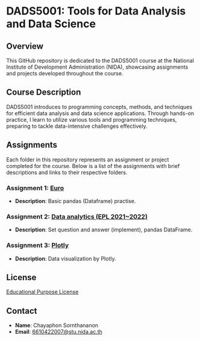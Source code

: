 # DADS5001: Tools for Data Analysis and Data Science

## Overview
This GitHub repository is dedicated to the DADS5001 course at the National Institute of Development Administration (NIDA), showcasing assignments and projects developed throughout the course.

## Course Description
DADS5001 introduces to programming concepts, methods, and techniques for efficient data analysis and data science applications. Through hands-on practice, I learn to utilize various tools and programming techniques, preparing to tackle data-intensive challenges effectively.

## Assignments
Each folder in this repository represents an assignment or project completed for the course. Below is a list of the assignments with brief descriptions and links to their respective folders.

### Assignment 1: [Euro]()
- **Description**: Basic pandas (Dataframe) practise.


### Assignment 2: [Data analytics (EPL 2021~2022)]()
- **Description**: Set question and answer (implement), pandas DataFrame.


### Assignment 3: [Plotly]()
- **Description**: Data visualization by Plotly.

## License
[Educational Purpose License](https://github.com/chayaphon/DADS5001/blob/main/LICENSE.md)

## Contact
- **Name**: Chayaphon Sornthananon
- **Email**: 6610422007@stu.nida.ac.th